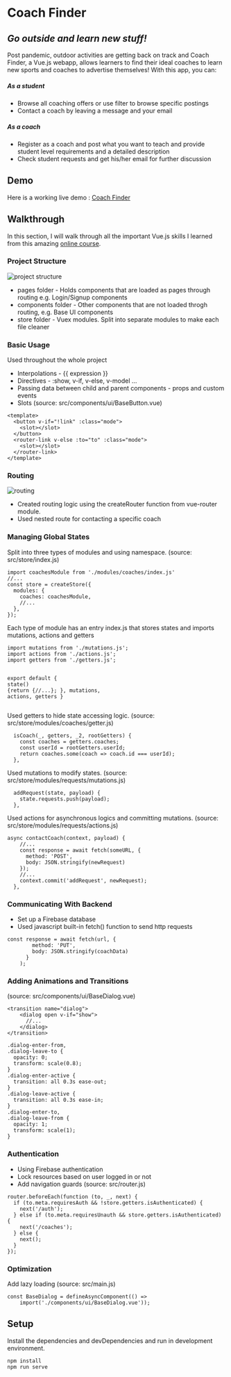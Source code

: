 <h1 class="code-line" data-line-start=0 data-line-end=1 ><a id="Coach_Finder_0"></a>Coach Finder</h1>
<h2 class="code-line" data-line-start=1 data-line-end=2 ><a id="_Go_outside_and_learn_new_stuff__1"></a><em>Go outside and learn new stuff!</em></h2>
<p class="has-line-data" data-line-start="4" data-line-end="5">Post pandemic, outdoor activities are getting back on track and Coach Finder, a Vue.js webapp, allows learners to find their ideal coaches to learn new sports and coaches to advertise themselves! With this app, you can:</p>
<h5 class="code-line" data-line-start=5 data-line-end=6 ><a id="As_a_student_5"></a>As a student</h5>
<ul>
<li class="has-line-data" data-line-start="6" data-line-end="7">Browse all coaching offers or use filter to browse specific postings</li>
<li class="has-line-data" data-line-start="7" data-line-end="8">Contact a coach by leaving a message and your email</li>
</ul>
<h5 class="code-line" data-line-start=8 data-line-end=9 ><a id="As_a_coach_8"></a>As a coach</h5>
<ul>
<li class="has-line-data" data-line-start="9" data-line-end="10">Register as a coach and post what you want to teach and provide student level requirements and a detailed description</li>
<li class="has-line-data" data-line-start="10" data-line-end="12">Check student requests and get his/her email for further discussion</li>
</ul>
<h2 class="code-line" data-line-start=12 data-line-end=13 ><a id="Demo_12"></a>Demo</h2>
<p class="has-line-data" data-line-start="13" data-line-end="14">Here is a working live demo : <a href="https://vue-html-demo-337a6.web.app/coaches">Coach Finder</a></p>
<h2 class="code-line" data-line-start=15 data-line-end=16 ><a id="Walkthrough_15"></a>Walkthrough</h2>
<p class="has-line-data" data-line-start="16" data-line-end="17">In this section, I will walk through all the important Vue.js skills I learned from this amazing <a href="https://www.udemy.com/course/vuejs-2-the-complete-guide/">online course</a>.</p>
<h3 class="code-line" data-line-start=18 data-line-end=19 ><a id="Project_Structure_18"></a>Project Structure</h3>
<p class="has-line-data" data-line-start="19" data-line-end="20"><img src="https://raw.github.com/Elzier/coach-finder/main/public/imgs/screenshots/Structure2.png" alt="project structure"></p>
<ul>
<li class="has-line-data" data-line-start="20" data-line-end="21">pages folder - Holds components that are loaded as pages through routing e.g. Login/Signup components</li>
<li class="has-line-data" data-line-start="21" data-line-end="22">components folder - Other components that are not loaded throgh routing, e.g. Base UI components</li>
<li class="has-line-data" data-line-start="22" data-line-end="24">store folder - Vuex modules. Split into separate modules to make each file cleaner</li>
</ul>
<h3 class="code-line" data-line-start=24 data-line-end=25 ><a id="Basic_Usage_24"></a>Basic Usage</h3>
<p class="has-line-data" data-line-start="25" data-line-end="26">Used throughout the whole project</p>
<ul>
<li class="has-line-data" data-line-start="26" data-line-end="27">Interpolations - {{ expression }}</li>
<li class="has-line-data" data-line-start="27" data-line-end="28">Directives - :show, v-if, v-else, v-model …</li>
<li class="has-line-data" data-line-start="28" data-line-end="29">Passing data between child and parent components - props and custom events</li>
<li class="has-line-data" data-line-start="29" data-line-end="30">Slots (source: src/components/ui/BaseButton.vue)</li>
</ul>
<pre><code class="has-line-data" data-line-start="31" data-line-end="40" class="language-sh">&lt;template&gt;
  &lt;button v-if=<span class="hljs-string">"!link"</span> :class=<span class="hljs-string">"mode"</span>&gt;
    &lt;slot&gt;&lt;/slot&gt;
  &lt;/button&gt;
  &lt;router-link v-else :to=<span class="hljs-string">"to"</span> :class=<span class="hljs-string">"mode"</span>&gt;
    &lt;slot&gt;&lt;/slot&gt;
  &lt;/router-link&gt;
&lt;/template&gt;
</code></pre>
<h3 class="code-line" data-line-start=41 data-line-end=42 ><a id="Routing_41"></a>Routing</h3>
<p class="has-line-data" data-line-start="42" data-line-end="43"><img src="https://raw.github.com/kaichiehuang/coach-finder/main/public/imgs/screenshots/Routing.png" alt="routing"></p>
<ul>
<li class="has-line-data" data-line-start="43" data-line-end="44">Created routing logic using the createRouter function from vue-router module.</li>
<li class="has-line-data" data-line-start="44" data-line-end="46">Used nested route for contacting a specific coach</li>
</ul>
<h3 class="code-line" data-line-start=46 data-line-end=47 ><a id="Managing_Global_States_46"></a>Managing Global States</h3>
<p class="has-line-data" data-line-start="47" data-line-end="48">Split into three types of modules and using namespace. (source: src/store/index.js)</p>
<pre><code class="has-line-data" data-line-start="49" data-line-end="58" class="language-sh">import coachesModule from <span class="hljs-string">'./modules/coaches/index.js'</span>
//...
const store = createStore({
  modules: {
    coaches: coachesModule,
    //...
  },
});
</code></pre>
<p class="has-line-data" data-line-start="58" data-line-end="59">Each type of module has an entry index.js that stores states and imports mutations, actions and getters</p>
<pre><code class="has-line-data" data-line-start="60" data-line-end="72" class="language-sh">import mutations from <span class="hljs-string">'./mutations.js'</span>;
import actions from <span class="hljs-string">'./actions.js'</span>;
import getters from <span class="hljs-string">'./getters.js'</span>;

<span class="hljs-built_in">export</span> default {
<span class="hljs-function"><span class="hljs-title">state</span></span>() {<span class="hljs-built_in">return</span> {//...};
},
mutations,
actions,
getters
}
</code></pre>
<p class="has-line-data" data-line-start="72" data-line-end="73">Used getters to hide state accessing logic. (source: src/store/modules/coaches/getter.js)</p>
<pre><code class="has-line-data" data-line-start="74" data-line-end="80" class="language-sh">  isCoach(_, getters, _2, rootGetters) {
    const coaches = getters.coaches;
    const userId = rootGetters.userId;
    <span class="hljs-built_in">return</span> coaches.some(coach =&gt; coach.id === userId);
  },
</code></pre>
<p class="has-line-data" data-line-start="80" data-line-end="81">Used mutations to modify states. (source: src/store/modules/requests/mutations.js)</p>
<pre><code class="has-line-data" data-line-start="82" data-line-end="86" class="language-sh">  addRequest(state, payload) {
    state.requests.push(payload);
  },
</code></pre>
<p class="has-line-data" data-line-start="86" data-line-end="87">Used actions for asynchronous logics and committing mutations. (source: src/store/modules/requests/actions.js)</p>
<pre><code class="has-line-data" data-line-start="88" data-line-end="98" class="language-sh">async contactCoach(context, payload) {
    //...
    const response = await fetch(someURL, {
      method: <span class="hljs-string">'POST'</span>,
      body: JSON.stringify(newRequest)
    });
    //...
    context.commit(<span class="hljs-string">'addRequest'</span>, newRequest);
  },
</code></pre>
<h3 class="code-line" data-line-start=99 data-line-end=100 ><a id="Communicating_With_Backend_99"></a>Communicating With Backend</h3>
<ul>
<li class="has-line-data" data-line-start="100" data-line-end="101">Set up a Firebase database</li>
<li class="has-line-data" data-line-start="101" data-line-end="102">Used javascript built-in fetch() function to send http requests</li>
</ul>
<pre><code class="has-line-data" data-line-start="103" data-line-end="109" class="language-sh">const response = await fetch(url, {
        method: <span class="hljs-string">'PUT'</span>,
        body: JSON.stringify(coachData)
      }
    );
</code></pre>
<h3 class="code-line" data-line-start=110 data-line-end=111 ><a id="Adding_Animations_and_Transitions_110"></a>Adding Animations and Transitions</h3>
<p class="has-line-data" data-line-start="111" data-line-end="112">(source: src/components/ui/BaseDialog.vue)</p>
<pre><code class="has-line-data" data-line-start="113" data-line-end="119" class="language-sh">&lt;transition name=<span class="hljs-string">"dialog"</span>&gt;
    &lt;dialog open v-if=<span class="hljs-string">"show"</span>&gt;
      //...
    &lt;/dialog&gt;
&lt;/transition&gt;
</code></pre>
<pre><code class="has-line-data" data-line-start="121" data-line-end="138" class="language-sh">.dialog-enter-from,
.dialog-leave-to {
  opacity: <span class="hljs-number">0</span>;
  transform: scale(<span class="hljs-number">0.8</span>);
}
.dialog-enter-active {
  transition: all <span class="hljs-number">0.3</span>s ease-out;
}
.dialog-leave-active {
  transition: all <span class="hljs-number">0.3</span>s ease-in;
}
.dialog-enter-to,
.dialog-leave-from {
  opacity: <span class="hljs-number">1</span>;
  transform: scale(<span class="hljs-number">1</span>);
}
</code></pre>
<h3 class="code-line" data-line-start=139 data-line-end=140 ><a id="Authentication_139"></a>Authentication</h3>
<ul>
<li class="has-line-data" data-line-start="140" data-line-end="141">Using Firebase authentication</li>
<li class="has-line-data" data-line-start="141" data-line-end="142">Lock resources based on user logged in or not</li>
<li class="has-line-data" data-line-start="142" data-line-end="143">Add navigation guards (source: src/router.js)</li>
</ul>
<pre><code class="has-line-data" data-line-start="144" data-line-end="154" class="language-sh">router.beforeEach(<span class="hljs-keyword">function</span> (to, _, next) {
  <span class="hljs-keyword">if</span> (to.meta.requiresAuth &amp;&amp; !store.getters.isAuthenticated) {
    next(<span class="hljs-string">'/auth'</span>);
  } <span class="hljs-keyword">else</span> <span class="hljs-keyword">if</span> (to.meta.requiresUnauth &amp;&amp; store.getters.isAuthenticated) {
    next(<span class="hljs-string">'/coaches'</span>);
  } <span class="hljs-keyword">else</span> {
    next();
  }
});
</code></pre>
<h3 class="code-line" data-line-start=155 data-line-end=156 ><a id="Optimization_155"></a>Optimization</h3>
<p class="has-line-data" data-line-start="156" data-line-end="157">Add lazy loading (source: src/main.js)</p>
<pre><code class="has-line-data" data-line-start="158" data-line-end="161" class="language-sh">const BaseDialog = defineAsyncComponent(() =&gt; 
    import(<span class="hljs-string">'./components/ui/BaseDialog.vue'</span>));
</code></pre>
<h2 class="code-line" data-line-start=162 data-line-end=163 ><a id="Setup_162"></a>Setup</h2>
<p class="has-line-data" data-line-start="164" data-line-end="165">Install the dependencies and devDependencies and run in development environment.</p>
<pre><code class="has-line-data" data-line-start="167" data-line-end="170" class="language-sh">npm install
npm run serve
</code></pre>
